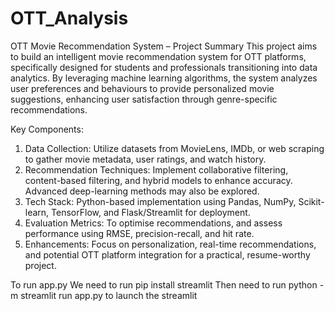 # OTT_Analysis
OTT Movie Recommendation System – Project Summary
This project aims to build an intelligent movie recommendation system for OTT platforms, specifically designed for students and professionals transitioning into data analytics. By leveraging machine learning algorithms, the system analyzes user preferences and behaviours to provide personalized movie suggestions, enhancing user satisfaction through genre-specific recommendations.

Key Components:
1. Data Collection: Utilize datasets from MovieLens, IMDb, or web scraping to gather movie metadata, user ratings, and watch history.
2. Recommendation Techniques: Implement collaborative filtering, content-based filtering, and hybrid models to enhance accuracy. Advanced deep-learning methods may also be explored.
3. Tech Stack: Python-based implementation using Pandas, NumPy, Scikit-learn, TensorFlow, and Flask/Streamlit for deployment.
4. Evaluation Metrics: To optimise recommendations, and assess performance using RMSE, precision-recall, and hit rate.
5. Enhancements: Focus on personalization, real-time recommendations, and potential OTT platform integration for a practical, resume-worthy project.
 
 To run app.py
 We need to run pip install streamlit
 Then need to run python -m streamlit run app.py to launch the streamlit
